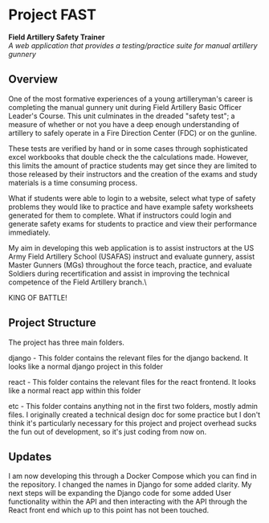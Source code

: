 # Project FAST
**Field Artillery Safety Trainer**\
*A web application that provides a testing/practice suite for manual artillery gunnery*


## Overview
One of the most formative experiences of a young artilleryman's career is completing the manual gunnery
unit during Field Artillery Basic Officer Leader's Course. This unit culminates in the dreaded "safety test"; a measure of whether or not you have a deep enough understanding of artillery to safely operate in a Fire Direction Center (FDC) or on the gunline.

These tests are verified by hand or in some cases through sophisticated excel workbooks that double check the the calculations made. However, this limits the amount of practice students may get since they are limited to those released by their instructors and the creation of the exams and study materials is a time consuming process.

What if students were able to login to a website, select what type of safety problems they would like to practice
and have example safety worksheets generated for them to complete. What if instructors could login and generate
safety exams for students to practice and view their performance immediately.

My aim in developing this web application is to assist instructors at the US Army Field Artillery School (USAFAS) instruct and evaluate gunnery,
assist Master Gunners (MGs) throughout the force teach, practice, and evaluate Soldiers during recertification and assist in improving the
technical competence of the Field Artillery branch.\

KING OF BATTLE!

## Project Structure

The project has three main folders.

django - This folder contains the relevant files for the django backend. It looks like a normal django project in this folder

react - This folder contains the relevant files for the react frontend. It looks like a normal react app within this folder

etc - This folder contains anything not in the first two folders, mostly admin files. I originally created a technical design doc for some practice but I don't think it's particularly necessary for this project and project overhead sucks the fun out of development, so it's just coding from now on.

## Updates 
I am now developing this through a Docker Compose which you can find in the repository. I changed the names in Django for some added clarity. My next steps will be expanding the Django code for some added User functionality within the API and then interacting with the API through the React front end which up to this point has not been touched.

 